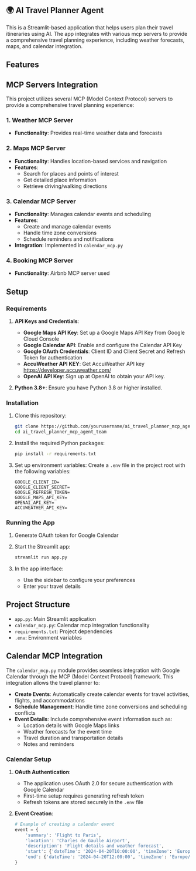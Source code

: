 ## 🌍 AI Travel Planner Agent

This is a Streamlit-based application that helps users plan their travel itineraries using AI. The app integrates with various mcp servers to provide a comprehensive travel planning experience, including weather forecasts, maps, and calendar integration.

## Features
## MCP Servers Integration

This project utilizes several MCP (Model Context Protocol) servers to provide a comprehensive travel planning experience:

### 1. Weather MCP Server
- **Functionality**: Provides real-time weather data and forecasts

### 2. Maps MCP Server
- **Functionality**: Handles location-based services and navigation
- **Features**:
  - Search for places and points of interest
  - Get detailed place information
  - Retrieve driving/walking directions

### 3. Calendar MCP Server
- **Functionality**: Manages calendar events and scheduling
- **Features**:
  - Create and manage calendar events
  - Handle time zone conversions
  - Schedule reminders and notifications
- **Integration**: Implemented in `calendar_mcp.py`

### 4. Booking MCP Server
- **Functionality**: Airbnb MCP server used


## Setup

### Requirements 

1. **API Keys and Credentials**:
    - **Google Maps API Key**: Set up a Google Maps API Key from Google Cloud Console
    - **Google Calendar API**: Enable and configure the Calendar API Key
    - **Google OAuth Credentials**: Client ID and Client Secret and Refresh Token for authentication
    - **AccuWeather API KEY**: Get AccuWeather API key https://developer.accuweather.com/
    - **OpenAI API Key**: Sign up at OpenAI to obtain your API key.

2. **Python 3.8+**: Ensure you have Python 3.8 or higher installed.

### Installation

1. Clone this repository:
   ```bash
   git clone https://github.com/yourusername/ai_travel_planner_mcp_agent_team
   cd ai_travel_planner_mcp_agent_team
   ```

2. Install the required Python packages:
   ```bash
   pip install -r requirements.txt
   ```

3. Set up environment variables:
   Create a `.env` file in the project root with the following variables:
   ```
   GOOGLE_CLIENT_ID=
   GOOGLE_CLIENT_SECRET=
   GOOGLE_REFRESH_TOKEN=
   GOOGLE_MAPS_API_KEY=
   OPENAI_API_KEY=
   ACCUWEATHER_API_KEY=
   ```

### Running the App

1. Generate OAuth token for Google Calendar

2. Start the Streamlit app:
   ```bash
   streamlit run app.py
   ```

3. In the app interface:
   - Use the sidebar to configure your preferences
   - Enter your travel details

## Project Structure

- `app.py`: Main Streamlit application
- `calendar_mcp.py`: Calendar mcp integration functionality
- `requirements.txt`: Project dependencies
- `.env`: Environment variables

## Calendar MCP Integration

The `calendar_mcp.py` module provides seamless integration with Google Calendar through the MCP (Model Context Protocol) framework. This integration allows the travel planner to:

- **Create Events**: Automatically create calendar events for travel activities, flights, and accommodations
- **Schedule Management**: Handle time zone conversions and scheduling conflicts
- **Event Details**: Include comprehensive event information such as:
  - Location details with Google Maps links
  - Weather forecasts for the event time
  - Travel duration and transportation details
  - Notes and reminders

### Calendar Setup

1. **OAuth Authentication**:
   - The application uses OAuth 2.0 for secure authentication with Google Calendar
   - First-time setup requires generating refresh token
   - Refresh tokens are stored securely in the `.env` file

2. **Event Creation**:
   ```python
   # Example of creating a calendar event
   event = {
       'summary': 'Flight to Paris',
       'location': 'Charles de Gaulle Airport',
       'description': 'Flight details and weather forecast',
       'start': {'dateTime': '2024-04-20T10:00:00', 'timeZone': 'Europe/Paris'},
       'end': {'dateTime': '2024-04-20T12:00:00', 'timeZone': 'Europe/Paris'}
   }
   ```
